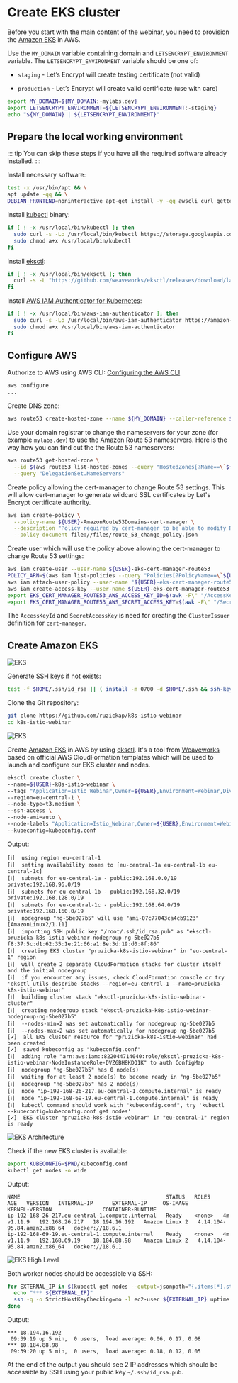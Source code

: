 # Create EKS cluster

Before you start with the main content of the webinar, you need to provision
the [Amazon EKS](https://aws.amazon.com/eks/) in AWS.

Use the `MY_DOMAIN` variable containing domain and `LETSENCRYPT_ENVIRONMENT`
variable.
The `LETSENCRYPT_ENVIRONMENT` variable should be one of:

* `staging` - Let’s Encrypt will create testing certificate (not valid)

* `production` - Let’s Encrypt will create valid certificate (use with care)

```bash
export MY_DOMAIN=${MY_DOMAIN:-mylabs.dev}
export LETSENCRYPT_ENVIRONMENT=${LETSENCRYPT_ENVIRONMENT:-staging}
echo "${MY_DOMAIN} | ${LETSENCRYPT_ENVIRONMENT}"
```

## Prepare the local working environment

::: tip
You can skip these steps if you have all the required software already
installed.
:::

Install necessary software:

```bash
test -x /usr/bin/apt && \
apt update -qq && \
DEBIAN_FRONTEND=noninteractive apt-get install -y -qq awscli curl gettext-base git openssh-client siege sudo > /dev/null
```

Install [kubectl](https://github.com/kubernetes/kubectl) binary:

```bash
if [ ! -x /usr/local/bin/kubectl ]; then
  sudo curl -s -Lo /usr/local/bin/kubectl https://storage.googleapis.com/kubernetes-release/release/$(curl -s https://storage.googleapis.com/kubernetes-release/release/stable.txt)/bin/linux/amd64/kubectl
  sudo chmod a+x /usr/local/bin/kubectl
fi
```

Install [eksctl](https://eksctl.io/):

```bash
if [ ! -x /usr/local/bin/eksctl ]; then
  curl -s -L "https://github.com/weaveworks/eksctl/releases/download/latest_release/eksctl_Linux_amd64.tar.gz" | sudo tar xz -C /usr/local/bin/
fi
```

Install [AWS IAM Authenticator for Kubernetes](https://github.com/kubernetes-sigs/aws-iam-authenticator):

```bash
if [ ! -x /usr/local/bin/aws-iam-authenticator ]; then
  sudo curl -s -Lo /usr/local/bin/aws-iam-authenticator https://amazon-eks.s3-us-west-2.amazonaws.com/1.11.5/2018-12-06/bin/linux/amd64/aws-iam-authenticator
  sudo chmod a+x /usr/local/bin/aws-iam-authenticator
fi
```

## Configure AWS

Authorize to AWS using AWS CLI: [Configuring the AWS CLI](https://docs.aws.amazon.com/cli/latest/userguide/cli-chap-configure.html)

```bash
aws configure
...
```

Create DNS zone:

```bash
aws route53 create-hosted-zone --name ${MY_DOMAIN} --caller-reference ${MY_DOMAIN}
```

Use your domain registrar to change the nameservers for your zone (for example
`mylabs.dev`) to use the Amazon Route 53 nameservers. Here is the way how you
can find out the the Route 53 nameservers:

```bash
aws route53 get-hosted-zone \
  --id $(aws route53 list-hosted-zones --query "HostedZones[?Name==\`${MY_DOMAIN}.\`].Id" --output text) \
  --query "DelegationSet.NameServers"
```

Create policy allowing the cert-manager to change Route 53 settings. This will
allow cert-manager to generate wildcard SSL certificates by Let's Encrypt
certificate authority.

```bash
aws iam create-policy \
  --policy-name ${USER}-AmazonRoute53Domains-cert-manager \
  --description "Policy required by cert-manager to be able to modify Route 53 when generating wildcard certificates using Lets Encrypt" \
  --policy-document file://files/route_53_change_policy.json
```

Create user which will use the policy above allowing the cert-manager to change
Route 53 settings:

```bash
aws iam create-user --user-name ${USER}-eks-cert-manager-route53
POLICY_ARN=$(aws iam list-policies --query "Policies[?PolicyName==\`${USER}-AmazonRoute53Domains-cert-manager\`].{ARN:Arn}" --output text)
aws iam attach-user-policy --user-name "${USER}-eks-cert-manager-route53" --policy-arn $POLICY_ARN
aws iam create-access-key --user-name ${USER}-eks-cert-manager-route53 > $HOME/.aws/${USER}-eks-cert-manager-route53-${MY_DOMAIN}
export EKS_CERT_MANAGER_ROUTE53_AWS_ACCESS_KEY_ID=$(awk -F\" "/AccessKeyId/ { print \$4 }" $HOME/.aws/${USER}-eks-cert-manager-route53-${MY_DOMAIN})
export EKS_CERT_MANAGER_ROUTE53_AWS_SECRET_ACCESS_KEY=$(awk -F\" "/SecretAccessKey/ { print \$4 }" $HOME/.aws/${USER}-eks-cert-manager-route53-${MY_DOMAIN})
```

The `AccessKeyId` and `SecretAccessKey` is need for creating the `ClusterIssuer`
definition for `cert-manager`.

## Create Amazon EKS

![EKS](https://raw.githubusercontent.com/aws-samples/eks-workshop/65b766c494a5b4f5420b2912d8373c4957163541/static/images/3-service-animated.gif
"EKS")

Generate SSH keys if not exists:

```bash
test -f $HOME/.ssh/id_rsa || ( install -m 0700 -d $HOME/.ssh && ssh-keygen -b 2048 -t rsa -f $HOME/.ssh/id_rsa -q -N "" )
```

Clone the Git repository:

```bash
git clone https://github.com/ruzickap/k8s-istio-webinar
cd k8s-istio-webinar
```

![EKS](https://raw.githubusercontent.com/aws-samples/eks-workshop/e2c437de2815dd0b69ada81895ea5d5144362c21/static/images/introduction/eks-product-page.png
"EKS")

Create [Amazon EKS](https://aws.amazon.com/eks/) in AWS by using [eksctl](https://eksctl.io/).
It's a tool from [Weaveworks](https://weave.works/) based on official
AWS CloudFormation templates which will be used to launch and configure our
EKS cluster and nodes.

```bash
eksctl create cluster \
--name=${USER}-k8s-istio-webinar \
--tags "Application=Istio Webinar,Owner=${USER},Environment=Webinar,Division=Services" \
--region=eu-central-1 \
--node-type=t3.medium \
--ssh-access \
--node-ami=auto \
--node-labels "Application=Istio_Webinar,Owner=${USER},Environment=Webinar,Division=Services" \
--kubeconfig=kubeconfig.conf
```

Output:

```text
[ℹ]  using region eu-central-1
[ℹ]  setting availability zones to [eu-central-1a eu-central-1b eu-central-1c]
[ℹ]  subnets for eu-central-1a - public:192.168.0.0/19 private:192.168.96.0/19
[ℹ]  subnets for eu-central-1b - public:192.168.32.0/19 private:192.168.128.0/19
[ℹ]  subnets for eu-central-1c - public:192.168.64.0/19 private:192.168.160.0/19
[ℹ]  nodegroup "ng-5be027b5" will use "ami-07c77043ca4cb9123" [AmazonLinux2/1.11]
[ℹ]  importing SSH public key "/root/.ssh/id_rsa.pub" as "eksctl-pruzicka-k8s-istio-webinar-nodegroup-ng-5be027b5-f8:37:5c:d1:62:35:1e:21:66:a1:8e:3d:19:d0:8f:86"
[ℹ]  creating EKS cluster "pruzicka-k8s-istio-webinar" in "eu-central-1" region
[ℹ]  will create 2 separate CloudFormation stacks for cluster itself and the initial nodegroup
[ℹ]  if you encounter any issues, check CloudFormation console or try 'eksctl utils describe-stacks --region=eu-central-1 --name=pruzicka-k8s-istio-webinar'
[ℹ]  building cluster stack "eksctl-pruzicka-k8s-istio-webinar-cluster"
[ℹ]  creating nodegroup stack "eksctl-pruzicka-k8s-istio-webinar-nodegroup-ng-5be027b5"
[ℹ]  --nodes-min=2 was set automatically for nodegroup ng-5be027b5
[ℹ]  --nodes-max=2 was set automatically for nodegroup ng-5be027b5
[✔]  all EKS cluster resource for "pruzicka-k8s-istio-webinar" had been created
[✔]  saved kubeconfig as "kubeconfig.conf"
[ℹ]  adding role "arn:aws:iam::822044714040:role/eksctl-pruzicka-k8s-istio-webinar-NodeInstanceRole-DVZ6BH8KDQ1K" to auth ConfigMap
[ℹ]  nodegroup "ng-5be027b5" has 0 node(s)
[ℹ]  waiting for at least 2 node(s) to become ready in "ng-5be027b5"
[ℹ]  nodegroup "ng-5be027b5" has 2 node(s)
[ℹ]  node "ip-192-168-26-217.eu-central-1.compute.internal" is ready
[ℹ]  node "ip-192-168-69-19.eu-central-1.compute.internal" is ready
[ℹ]  kubectl command should work with "kubeconfig.conf", try 'kubectl --kubeconfig=kubeconfig.conf get nodes'
[✔]  EKS cluster "pruzicka-k8s-istio-webinar" in "eu-central-1" region is ready
```

![EKS Architecture](https://raw.githubusercontent.com/aws-samples/eks-workshop/3e7da75de884d9efeec8e8ba21161169d3e80da7/static/images/introduction/eks-architecture.svg?sanitize=true
"EKS Architecture")

Check if the new EKS cluster is available:

```bash
export KUBECONFIG=$PWD/kubeconfig.conf
kubectl get nodes -o wide
```

Output:

```shell
NAME                                              STATUS   ROLES    AGE   VERSION   INTERNAL-IP      EXTERNAL-IP     OS-IMAGE         KERNEL-VERSION                CONTAINER-RUNTIME
ip-192-168-26-217.eu-central-1.compute.internal   Ready    <none>   4m    v1.11.9   192.168.26.217   18.194.16.192   Amazon Linux 2   4.14.104-95.84.amzn2.x86_64   docker://18.6.1
ip-192-168-69-19.eu-central-1.compute.internal    Ready    <none>   4m    v1.11.9   192.168.69.19    18.184.88.98    Amazon Linux 2   4.14.104-95.84.amzn2.x86_64   docker://18.6.1
```

![EKS High Level](https://raw.githubusercontent.com/aws-samples/eks-workshop/3e7da75de884d9efeec8e8ba21161169d3e80da7/static/images/introduction/eks-high-level.svg?sanitize=true
"EKS High Level")

Both worker nodes should be accessible via SSH:

```bash
for EXTERNAL_IP in $(kubectl get nodes --output=jsonpath="{.items[*].status.addresses[?(@.type==\"ExternalIP\")].address}"); do
  echo "*** ${EXTERNAL_IP}"
  ssh -q -o StrictHostKeyChecking=no -l ec2-user ${EXTERNAL_IP} uptime
done
```

Output:

```shell
*** 18.194.16.192
 09:39:19 up 5 min,  0 users,  load average: 0.06, 0.17, 0.08
*** 18.184.88.98
 09:39:20 up 5 min,  0 users,  load average: 0.18, 0.12, 0.05
```

At the end of the output you should see 2 IP addresses which
should be accessible by SSH using your public key `~/.ssh/id_rsa.pub`.

